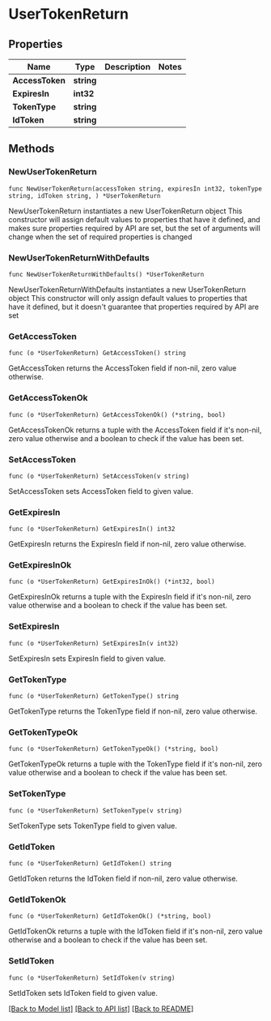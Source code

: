 # UserTokenReturn

## Properties

Name | Type | Description | Notes
------------ | ------------- | ------------- | -------------
**AccessToken** | **string** |  | 
**ExpiresIn** | **int32** |  | 
**TokenType** | **string** |  | 
**IdToken** | **string** |  | 

## Methods

### NewUserTokenReturn

`func NewUserTokenReturn(accessToken string, expiresIn int32, tokenType string, idToken string, ) *UserTokenReturn`

NewUserTokenReturn instantiates a new UserTokenReturn object
This constructor will assign default values to properties that have it defined,
and makes sure properties required by API are set, but the set of arguments
will change when the set of required properties is changed

### NewUserTokenReturnWithDefaults

`func NewUserTokenReturnWithDefaults() *UserTokenReturn`

NewUserTokenReturnWithDefaults instantiates a new UserTokenReturn object
This constructor will only assign default values to properties that have it defined,
but it doesn't guarantee that properties required by API are set

### GetAccessToken

`func (o *UserTokenReturn) GetAccessToken() string`

GetAccessToken returns the AccessToken field if non-nil, zero value otherwise.

### GetAccessTokenOk

`func (o *UserTokenReturn) GetAccessTokenOk() (*string, bool)`

GetAccessTokenOk returns a tuple with the AccessToken field if it's non-nil, zero value otherwise
and a boolean to check if the value has been set.

### SetAccessToken

`func (o *UserTokenReturn) SetAccessToken(v string)`

SetAccessToken sets AccessToken field to given value.


### GetExpiresIn

`func (o *UserTokenReturn) GetExpiresIn() int32`

GetExpiresIn returns the ExpiresIn field if non-nil, zero value otherwise.

### GetExpiresInOk

`func (o *UserTokenReturn) GetExpiresInOk() (*int32, bool)`

GetExpiresInOk returns a tuple with the ExpiresIn field if it's non-nil, zero value otherwise
and a boolean to check if the value has been set.

### SetExpiresIn

`func (o *UserTokenReturn) SetExpiresIn(v int32)`

SetExpiresIn sets ExpiresIn field to given value.


### GetTokenType

`func (o *UserTokenReturn) GetTokenType() string`

GetTokenType returns the TokenType field if non-nil, zero value otherwise.

### GetTokenTypeOk

`func (o *UserTokenReturn) GetTokenTypeOk() (*string, bool)`

GetTokenTypeOk returns a tuple with the TokenType field if it's non-nil, zero value otherwise
and a boolean to check if the value has been set.

### SetTokenType

`func (o *UserTokenReturn) SetTokenType(v string)`

SetTokenType sets TokenType field to given value.


### GetIdToken

`func (o *UserTokenReturn) GetIdToken() string`

GetIdToken returns the IdToken field if non-nil, zero value otherwise.

### GetIdTokenOk

`func (o *UserTokenReturn) GetIdTokenOk() (*string, bool)`

GetIdTokenOk returns a tuple with the IdToken field if it's non-nil, zero value otherwise
and a boolean to check if the value has been set.

### SetIdToken

`func (o *UserTokenReturn) SetIdToken(v string)`

SetIdToken sets IdToken field to given value.



[[Back to Model list]](../README.md#documentation-for-models) [[Back to API list]](../README.md#documentation-for-api-endpoints) [[Back to README]](../README.md)


